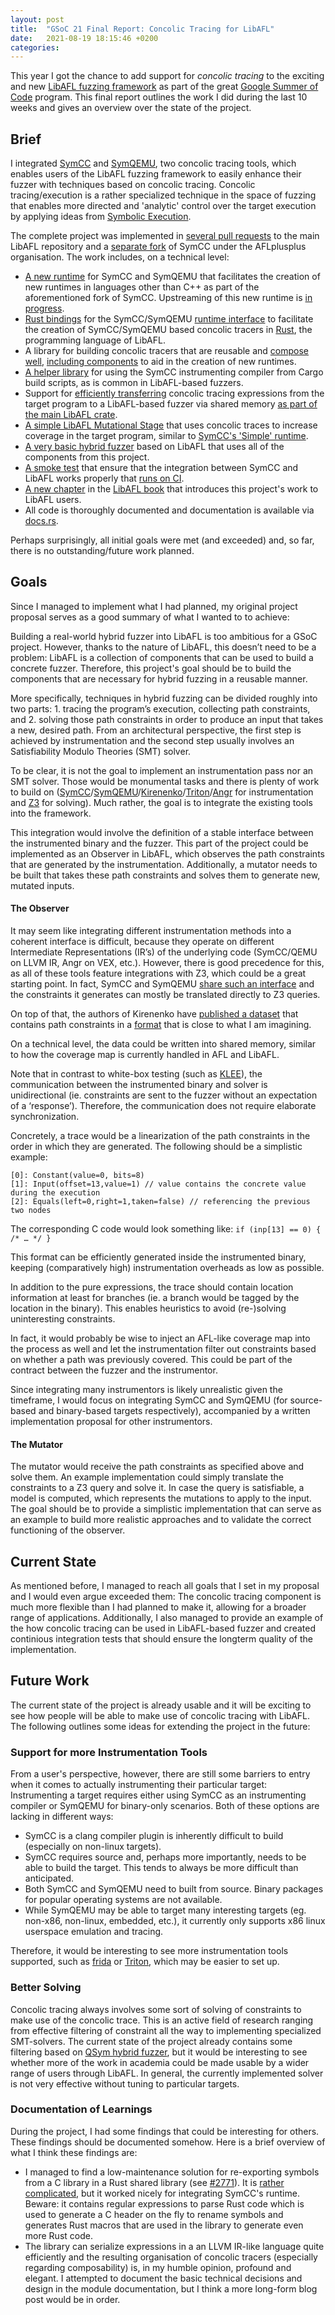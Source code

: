 ```yaml
---
layout: post
title:  "GSoC 21 Final Report: Concolic Tracing for LibAFL"
date:   2021-08-19 18:15:46 +0200
categories: 
---
```

This year I got the chance to add support for *concolic tracing* to the exciting and new [LibAFL fuzzing framework](https://github.com/AFLplusplus/LibAFL) as part of the great [Google Summer of Code](https://summerofcode.withgoogle.com) program.
This final report outlines the work I did during the last 10 weeks and gives an overview over the state of the project.

## Brief

I integrated [SymCC](https://github.com/eurecom-s3/symcc) and [SymQEMU](https://github.com/eurecom-s3/symqemu), two concolic tracing tools, which enables users of the LibAFL fuzzing framework to easily enhance their fuzzer with techniques based on concolic tracing.
Concolic tracing/execution is a rather specialized technique in the space of fuzzing that enables more directed and 'analytic' control over the target execution by applying ideas from [Symbolic Execution](https://en.wikipedia.org/wiki/Symbolic_execution).

The complete project was implemented in [several pull requests](https://github.com/AFLplusplus/LibAFL/pulls?q=is%3Apr+author%3Ajulihoh+) to the main LibAFL repository and a [separate fork](https://github.com/AFLplusplus/symcc) of SymCC under the AFLplusplus organisation.
The work includes, on a technical level:

* [A new runtime](https://github.com/AFLplusplus/symcc/tree/main/runtime/rust_backend#readme) for SymCC and SymQEMU that facilitates the creation of new runtimes in languages other than C++ as part of the aforementioned fork of SymCC. Upstreaming of this new runtime is [in progress](https://github.com/eurecom-s3/symcc/pull/69).
* [Rust bindings](https://docs.rs/symcc_runtime) for the SymCC/SymQEMU [runtime interface](https://github.com/eurecom-s3/symcc/blob/master/runtime/RuntimeCommon.h) to facilitate the creation of SymCC/SymQEMU based concolic tracers in [Rust](https://www.rust-lang.org), the programming language of LibAFL.
* A library for building concolic tracers that are reusable and [compose well](https://docs.rs/symcc_runtime/0.1/symcc_runtime/macro.export_runtime.html), [including components](https://docs.rs/symcc_runtime/0.1/symcc_runtime/filter/index.html) to aid in the creation of new runtimes.
* [A helper library](https://docs.rs/symcc_libafl) for using the SymCC instrumenting compiler from Cargo build scripts, as is common in LibAFL-based fuzzers.
* Support for [efficiently transferring](https://docs.rs/libafl/0.6.0/libafl/observers/concolic/serialization_format/index.html) concolic tracing expressions from the target program to a LibAFL-based fuzzer via shared memory [as part of the main LibAFL crate](https://docs.rs/libafl/0.6.0/libafl/observers/concolic/index.html).
* [A simple LibAFL Mutational Stage](https://docs.rs/libafl/0.6.0//libafl/stages/concolic/struct.SimpleConcolicMutationalStage.html) that uses concolic traces to increase coverage in the target program, similar to [SymCC's 'Simple' runtime](https://github.com/eurecom-s3/symcc/blob/master/docs/Backends.txt).
* [A very basic hybrid fuzzer](https://github.com/AFLplusplus/LibAFL/tree/main/fuzzers/libfuzzer_stb_image_concolic#readme) based on LibAFL that uses all of the components from this project.
* [A smoke test](https://github.com/AFLplusplus/LibAFL/tree/main/libafl_concolic/test#readme) that ensure that the integration between SymCC and LibAFL works properly that [runs on CI](https://github.com/AFLplusplus/LibAFL/runs/3359607830?check_suite_focus=true#step:6:1).
* [A new chapter](https://aflplus.plus/libafl-book/advanced_features/concolic/concolic.html) in the [LibAFL book](https://aflplus.plus/libafl-book/) that introduces this project's work to LibAFL users.
* All code is thoroughly documented and documentation is available via [docs.rs](https://docs.rs).

Perhaps surprisingly, all initial goals were met (and exceeded) and, so far, there is no outstanding/future work planned.

## Goals

Since I managed to implement what I had planned, my original project proposal serves as a good summary of what I wanted to to achieve:

Building a real-world hybrid fuzzer into LibAFL is too ambitious for a GSoC project.
However, thanks to the nature of LibAFL, this doesn’t need to be a problem: LibAFL is a collection of components that can be used to build a concrete fuzzer.
Therefore, this project's goal should be to build the components that are necessary for hybrid fuzzing in a reusable manner.

More specifically, techniques in hybrid fuzzing can be divided roughly into two parts: 1. tracing the program’s execution, collecting path constraints, and 2. solving those path constraints in order to produce an input that takes a new, desired path.
From an architectural perspective, the first step is achieved by instrumentation and the second step usually involves an Satisfiability Modulo Theories (SMT) solver.

To be clear, it is not the goal to implement an instrumentation pass nor an SMT solver.
Those would be monumental tasks and there is plenty of work to build on ([SymCC](https://github.com/eurecom-s3/symcc)/[SymQEMU](https://github.com/eurecom-s3/symqemu)/[Kirenenko](https://chengyusong.github.io/fuzzing/2020/11/18/kirenenko.html)/[Triton](https://triton.quarkslab.com)/[Angr](https://angr.io) for instrumentation and [Z3](https://github.com/Z3Prover/z3) for solving).
Much rather, the goal is to integrate the existing tools into the framework.

This integration would involve the definition of a stable interface between the instrumented binary and the fuzzer.
This part of the project could be implemented as an Observer in LibAFL, which observes the path constraints that are generated by the instrumentation.
Additionally, a mutator needs to be built that takes these path constraints and solves them to generate new, mutated inputs.


#### The Observer

It may seem like integrating different instrumentation methods into a coherent interface is difficult, because they operate on different Intermediate Representations (IR’s) of the underlying code  (SymCC/QEMU on LLVM IR, Angr on VEX, etc.).
However, there is good precedence for this, as all of these tools feature integrations with Z3, which could be a great starting point.
In fact, SymCC and SymQEMU [share such an interface](https://github.com/eurecom-s3/symcc/blob/master/runtime/RuntimeCommon.h) and the constraints it generates can mostly be translated directly to Z3 queries.

On top of that, the authors of Kirenenko have [published a dataset](https://chengyusong.github.io/fuzzing/2021/03/08/constraints.html) that contains path constraints in a [format](https://github.com/chenju2k6/z3-test/blob/master/rgd.proto) that is close to what I am imagining.

On a technical level, the data could be written into shared memory, similar to how the coverage map is currently handled in AFL and LibAFL.

Note that in contrast to white-box testing (such as [KLEE](https://klee.github.io)), the communication between the instrumented binary and solver is unidirectional (ie. constraints are sent to the fuzzer without an expectation of a ‘response’).
Therefore, the communication does not require elaborate synchronization.

Concretely, a trace would be a linearization of the path constraints in the order in which they are generated.
The following should be a simplistic example:

```
[0]: Constant(value=0, bits=8)
[1]: Input(offset=13,value=1) // value contains the concrete value during the execution
[2]: Equals(left=0,right=1,taken=false) // referencing the previous two nodes
```

The corresponding C code would look something like: 
`if (inp[13] == 0) { /* … */ }`

This format can be efficiently generated inside the instrumented binary, keeping (comparatively high) instrumentation overheads as low as possible.

In addition to the pure expressions, the trace should contain location information at least for branches (ie. a branch would be tagged by the location in the binary).
This enables heuristics to avoid (re-)solving uninteresting constraints.

In fact, it would probably be wise to inject an AFL-like coverage map into the process as well and let the instrumentation filter out constraints based on whether a path was previously covered.
This could be part of the contract between the fuzzer and the instrumentor.

Since integrating many instrumentors is likely unrealistic given the timeframe, I would focus on integrating SymCC and SymQEMU (for source-based and binary-based targets respectively), accompanied by a written implementation proposal for other instrumentors.


#### The Mutator

The mutator would receive the path constraints as specified above and solve them.
An example implementation could simply translate the constraints to a Z3 query and solve it.
In case the query is satisfiable, a model is computed, which represents the mutations to apply to the input.
The goal should be to provide a simplistic implementation that can serve as an example to build more realistic approaches and to validate the correct functioning of the observer.


## Current State
As mentioned before, I managed to reach all goals that I set in my proposal and I would even argue exceeded them:
The concolic tracing component is much more flexible than I had planned to make it, allowing for a broader range of applications.
Additionally, I also managed to provide an example of the how concolic tracing can be used in LibAFL-based fuzzer and created continious integration tests that should ensure the longterm quality of the implementation.

## Future Work
The current state of the project is already usable and it will be exciting to see how people will be able to make use of concolic tracing with LibAFL.
The following outlines some ideas for extending the project in the future:

### Support for more Instrumentation Tools
From a user's perspective, however, there are still some barriers to entry when it comes to actually instrumenting their particular target:
Instrumenting a target requires either using SymCC as an instrumenting compiler or SymQEMU for binary-only scenarios.
Both of these options are lacking in different ways:

* SymCC is a clang compiler plugin is inherently difficult to build (especially on non-linux targets).
* SymCC requires source and, perhaps more importantly, needs to be able to build the target. This tends to always be more difficult than anticipated.
* Both SymCC and SymQEMU need to built from source. Binary packages for popular operating systems are not available.
* While SymQEMU may be able to target many interesting targets (eg. non-x86, non-linux, embedded, etc.), it currently only supports x86 linux userspace emulation and tracing.

Therefore, it would be interesting to see more instrumentation tools supported, such as [frida](https://frida.re) or [Triton](https://triton.quarkslab.com), which may be easier to set up.

### Better Solving
Concolic tracing always involves some sort of solving of constraints to make use of the concolic trace.
This is an active field of research ranging from effective filtering of constraint all the way to implementing specialized SMT-solvers.
The current state of the project already contains some filtering based on [QSym hybrid fuzzer](https://github.com/sslab-gatech/qsym), but it would be interesting to see whether more of the work in academia could be made usable by a wider range of users through LibAFL.
In general, the currently implemented solver is not very effective without tuning to particular targets.

### Documentation of Learnings
During the project, I had some findings that could be interesting for others. 
These findings should be documented somehow.
Here is a brief overview of what I think these findings are:

* I managed to find a low-maintenance solution for re-exporting symbols from a C library in a Rust shared library (see [#2771](https://github.com/rust-lang/rfcs/issues/2771)).
It is [rather complicated](https://github.com/AFLplusplus/LibAFL/blob/main/libafl_concolic/symcc_runtime/build.rs), but it worked nicely for integrating SymCC's runtime.
Beware: it contains regular expressions to parse Rust code which is used to generate a C header on the fly to rename symbols and generates Rust macros that are used in the library to generate even more Rust code.
* The library can serialize expressions in a an LLVM IR-like language quite efficiently and the resulting organisation of concolic tracers (especially regarding composability) is, in my humble opinion, profound and elegant.
I attempted to document the basic technical decisions and design in the module documentation, but I think a more long-form blog post would be in order.